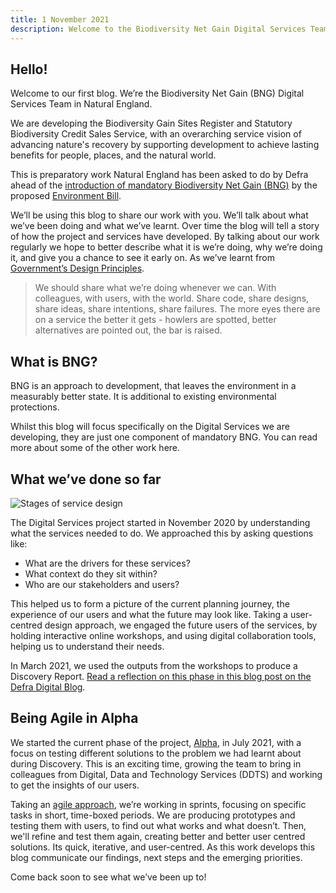 ```yaml
---
title: 1 November 2021
description: Welcome to the Biodiversity Net Gain Digital Services Team Blog. Here we introduce the blog, provide you with background information on Biodiversity Net Gain and the work of the Digital Team. Come back soon to see how we are progressing. 
---
```


## Hello! 

Welcome to our first blog. We’re the Biodiversity Net Gain (BNG) Digital Services Team in Natural England. 

We are developing the Biodiversity Gain Sites Register and Statutory Biodiversity Credit Sales Service, with an overarching service vision of advancing nature's recovery by supporting development to achieve lasting benefits for people, places, and the natural world. 

This is preparatory work Natural England has been asked to do by Defra ahead of the [introduction of mandatory Biodiversity Net Gain (BNG)](https://www.youtube.com/watch?v=sVR9VZYkMLc) by the proposed [Environment Bill](https://bills.parliament.uk/bills/2593).  

We’ll be using this blog to share our work with you. We’ll talk about what we’ve been doing and what we’ve learnt. Over time the blog will tell a story of how the project and services have developed. By talking about our work regularly we hope to better describe what it is we’re doing, why we’re doing it, and give you a chance to see it early on. As we’ve learnt from [Government’s Design Principles](https://www.gov.uk/guidance/government-design-principles). 

> We should share what we’re doing whenever we can. With colleagues, with users, with the world. Share code, share designs, share ideas, share intentions, share failures. The more eyes there are on a service the better it gets - howlers are spotted, better alternatives are pointed out, the bar is raised. 

## What is BNG?

BNG is an approach to development, that leaves the environment in a measurably better state. It is additional to existing environmental protections. 

Whilst this blog will focus specifically on the Digital Services we are developing, they are just one component of mandatory BNG. You can read more about some of the other work here.  

## What we’ve done so far 

![Stages of service design](/alpha-poster.jpeg)

The Digital Services project started in November 2020 by understanding what the services needed to do. We approached this by asking questions like: 
* What are the drivers for these services?
* What context do they sit within?
* Who are our stakeholders and users?

This helped us to form a picture of the current planning journey, the experience of our users and what the future may look like. Taking a user-centred design approach, we engaged the future users of the services, by holding interactive online workshops, and using digital collaboration tools, helping us to understand their needs. 

In March 2021, we used the outputs from the workshops to produce a Discovery Report. [Read a reflection on this phase in this blog post on the Defra Digital Blog](https://defradigital.blog.gov.uk/2021/06/22/giving-nature-a-digital-hand/). 

## Being Agile in Alpha 

We started the current phase of the project, [Alpha](https://www.gov.uk/service-manual/agile-delivery/how-the-alpha-phase-works), in July 2021, with a focus on testing different solutions to the problem we had learnt about during Discovery. This is an exciting time, growing the team to bring in colleagues from Digital, Data and Technology Services (DDTS) and working to get the insights of our users. 

Taking an [agile approach](https://www.gov.uk/service-manual/agile-delivery/agile-government-services-introduction), we’re working in sprints, focusing on specific tasks in short, time-boxed periods. We are producing prototypes and testing them with users, to find out what works and what doesn’t. Then, we'll refine and test them again, creating better and better user centred solutions. Its quick, iterative, and user-centred. As this work develops this blog communicate our findings, next steps and the emerging priorities. 

Come back soon to see what we’ve been up to! 